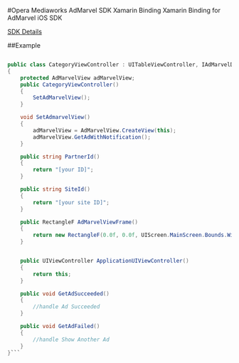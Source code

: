 #Opera Mediaworks AdMarvel SDK Xamarin Binding
Xamarin Binding for AdMarvel iOS SDK

[SDK Details](https://wiki.operamediaworks.com/display/AMS/AdMarvel+SDK+Key+Integration+Steps)

##Example
```C#

public class CategoryViewController : UITableViewController, IAdMarvelDelegate
{
    protected AdMarvelView adMarvelView;
    public CategoryViewController()
    {
        SetAdMarvelView();
    }

    void SetAdmarvelView()
    {
        adMarvelView = AdMarvelView.CreateView(this);
        adMarvelView.GetAdWithNotification();
    }

    public string PartnerId()
    {
        return "[your ID]";
    }

    public string SiteId()
    {
        return "[your site ID]";
    }

    public RectangleF AdMarvelViewFrame()
    {
        return new RectangleF(0.0f, 0.0f, UIScreen.MainScreen.Bounds.Width, 50.0f);
    }


    public UIViewController ApplicationUIViewController()
    {
        return this;
    }

    public void GetAdSucceeded()
    {
        //handle Ad Succeeded
    }

    public void GetAdFailed()
    {
        //handle Show Another Ad
    }
}```
